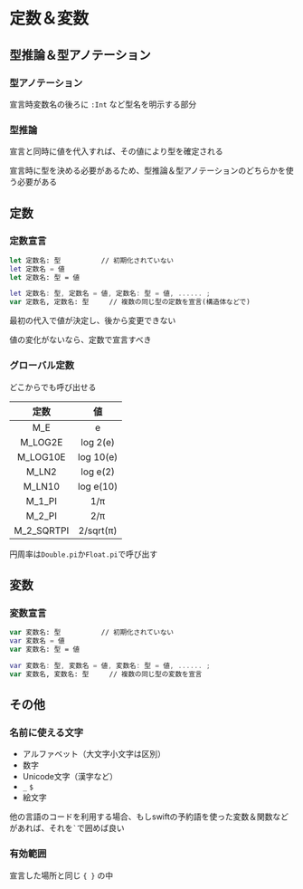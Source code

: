 # 定数＆変数





## 型推論＆型アノテーション



### 型アノテーション

宣言時変数名の後ろに ` :Int ` など型名を明示する部分



### 型推論

宣言と同時に値を代入すれば、その値により型を確定される

宣言時に型を決める必要があるため、型推論＆型アノテーションのどちらかを使う必要がある





## 定数



### 定数宣言

```swift
let 定数名: 型			// 初期化されていない
let 定数名 = 値
let 定数名: 型 = 値

let 定数名: 型, 定数名 = 値, 定数名: 型 = 値, ...... ;
var 定数名, 定数名: 型		// 複数の同じ型の定数を宣言(構造体などで)
```

最初の代入で値が決定し、後から変更できない

値の変化がないなら、定数で宣言すべき



### グローバル定数

どこからでも呼び出せる

|    定数    |    値     |
| :--------: | :-------: |
|    M_E     |     e     |
|  M_LOG2E   | log 2(e)  |
|  M_LOG10E  | log 10(e) |
|   M_LN2    | log e(2)  |
|   M_LN10   | log e(10) |
|   M_1_PI   |    1/π    |
|   M_2_PI   |    2/π    |
| M_2_SQRTPI | 2/sqrt(π) |

円周率は`Double.pi`か`Float.pi`で呼び出す





## 変数



### 変数宣言

```swift
var 変数名: 型			// 初期化されていない
var 変数名 = 値
var 変数名: 型 = 値

var 変数名: 型, 変数名 = 値, 変数名: 型 = 値, ...... ;
var 変数名, 変数名: 型		// 複数の同じ型の変数を宣言
```





## その他



### 名前に使える文字

* アルファベット（大文字小文字は区別）
* 数字
* Unicode文字（漢字など）
* `_` `$`
* 絵文字

他の言語のコードを利用する場合、もしswiftの予約語を使った変数＆関数などがあれば、それを`` ` ``で囲めば良い



### 有効範囲

宣言した場所と同じ `{ }` の中

































